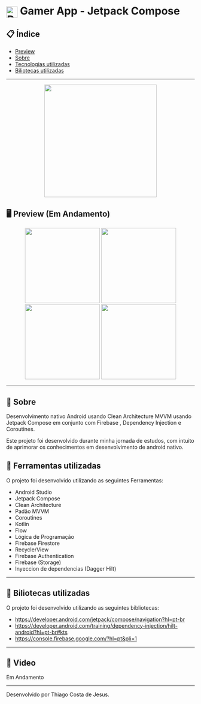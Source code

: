 

# <img align="center" alt="Daniel-HTML" height="30" width="30" src="https://i.pinimg.com/originals/ac/fd/a8/acfda88101fa9029e571343ddb431eb4.jpg"> Gamer App - Jetpack Compose

<div align="center">
</div>

## 📋 Índice

- [Preview](#-Preview)
- [Sobre](#-Sobre)
- [Tecnologias utilizadas](#-Ferramentas-utilizadas)
- [Biliotecas utilizadas](#-Biliotecas-utilizadas)

---

<div align="center">

<img src="" width="300">


 </div>

## 🖥 Preview (Em Andamento)

<div align="center">

<img src="https://user-images.githubusercontent.com/93166095/218270332-19757d95-f4d9-41bd-92d5-7e4161f67513.png" width="200">
<img src="https://user-images.githubusercontent.com/93166095/218270334-99f41817-8811-4a52-a1ff-65cfe87593cc.png" width="200">
<img src="https://user-images.githubusercontent.com/93166095/218270336-872e475e-25ad-4db4-9aab-03b08eb9d6c4.png" width="200">
<img src="https://user-images.githubusercontent.com/93166095/218270330-5c2f3f4d-9a37-4725-90b3-920cafe162f3.png" width="200">




</div>

---

## 📖 Sobre

Desenvolvimento nativo Android usando Clean Architecture  MVVM usando Jetpack Compose em conjunto com Firebase , Dependency Injection e Coroutines.

Este projeto foi desenvolvido durante minha jornada de estudos, com intuito de aprimorar os conhecimentos em desenvolvimento de android nativo.


## 🚀 Ferramentas utilizadas

O projeto foi desenvolvido utilizando as seguintes Ferramentas:

- Android Studio
- Jetpack Compose
- Clean Architecture
- Padão MVVM
- Coroutines
- Kotlin
- Flow
- Lógica de Programação
- Firebase Firestore
- RecyclerView
- Firebase Authentication
- Firebase (Storage)
- Inyeccion de dependencias (Dagger Hilt)

















---

## 🚀 Biliotecas utilizadas

O projeto foi desenvolvido utilizando as seguintes bibliotecas:

- https://developer.android.com/jetpack/compose/navigation?hl=pt-br
- https://developer.android.com/training/dependency-injection/hilt-android?hl=pt-br#kts
- https://console.firebase.google.com/?hl=pt&pli=1


---

## 🚀 Video
Em Andamento 

---

Desenvolvido por Thiago Costa de Jesus.
